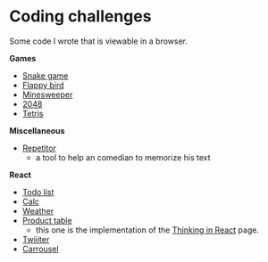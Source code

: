 # Coding challenges

Some code I wrote that is viewable in a browser.

__Games__

- [Snake game](http://pom421.github.io/CodingChallenges/CC_03_Snake_game/)
- [Flappy bird](http://pom421.github.io/CodingChallenges/CC_31_Flappy_bird/)
- [Minesweeper](http://pom421.github.io/CodingChallenges/CC_71_minesweeper/)
- [2048](http://pom421.github.io/CodingChallenges/CC_94_2048/)
- [Tetris](http://pom421.github.io/CodingChallenges/MCC_01_Tetris/)

__Miscellaneous__

- [Repetitor](http://pom421.github.io/CodingChallenges/Repetitor/)
    - a tool to help an comedian to memorize his text

__React__

- [Todo list](http://pom421.github.io/CodingChallenges/React/todo/build/)
- [Calc](http://pom421.github.io/CodingChallenges/React/calc/build/)
- [Weather](http://pom421.github.io/CodingChallenges/React/weather/build/)
- [Product table](http://pom421.github.io/CodingChallenges/React/product-table/build/)
    - this one is the implementation of the [Thinking in React](https://reactjs.org/docs/thinking-in-react.html) page.
- [Twiiiter](http://pom421.github.io/CodingChallenges/React/twitter/build/)
- [Carrousel](http://pom421.github.io/CodingChallenges/React/carrousel/build/)

